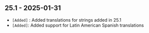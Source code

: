 ## 25.1 - 2025-01-31 ##

- `[Added]` : Added translations for strings added in 25.1
- `[Added]`: Added support for Latin American Spanish translations
